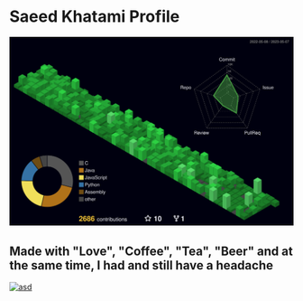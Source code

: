 # Saeed Khatami Profile

![0xb4dc0d3x.github.io](profile-3d-contrib/profile-night-green.svg)

## Made with "Love", "Coffee", "Tea", "Beer" and at the same time, I had and still have a headache

[![asd](https://visitcount.itsvg.in/api?id=0xb4dc0d3x&icon=0&color=4)](https://visitcount.itsvg.in)

